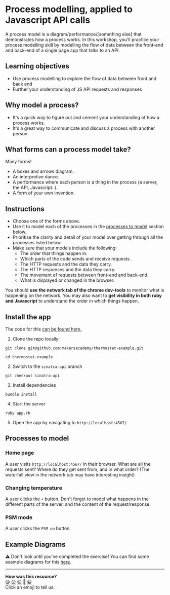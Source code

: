 # Process modelling, applied to Javascript API calls

A process model is a diagram/performance/[something else] that demonstrates how a process works. In this workshop, you'll practice your process modelling skill by modelling the flow of data between the front-end and back-end of a single page app that talks to an API.

## Learning objectives

- Use process modelling to explore the flow of data between front and back end
- Further your understanding of JS API requests and responses

## Why model a process?

- It's a quick way to figure out and cement your understanding of how a process works.
- It's a great way to communicate and discuss a process with another person.

## What forms can a process model take?

Many forms!

- A boxes and arrows diagram.
- An interpretive dance.
- A performance where each person is a thing in the process (a server, the API, Javascript..).
- A form of your own invention.

## Instructions

- Choose one of the forms above.
- Use it to model each of the processes in the [processes to model](README.md#processes-to-model) section below.
- Prioritise the clarity and detail of your model over getting through all the processes listed below.
- Make sure that your models include the following:
    - The order that things happen in.
    - Which parts of the code sends and receive requests.
    - The HTTP requests and the data they carry.
    - The HTTP responses and the data they carry.
    - The movement of requests between front-end and back-end.
    - What is displayed or changed in the browser.

You should **use the network tab of the chrome dev-tools** to monitor what is happening on the network. You may also want to **get visibility in both ruby and Javascript** to understand the order in which things happen.

## Install the app

The code for this [can be found here.](https://github.com/makersacademy/thermostat-example)

1. Clone the repo locally:
```
git clone git@github.com:makersacademy/thermostat-example.git

cd thermostat-example
```
2. Switch to the `sinatra-api` branch
```
git checkout sinatra-api
```
3. Install dependencies
```
bundle install
```
4. Start the server
```
ruby app.rb
```
5. Open the app by navigating to `http://localhost:4567/`

## Processes to model
### Home page

A user visits `http://localhost:4567/` in their browser.
What are all the requests sent? Where do they get sent from, and in what order? (The waterfall view in the network tab may have interesting insight)

### Changing temperature

A user clicks the `+` button.
Don't forget to model what happens in the different parts of the server, and the content of the request/response.

### PSM mode

A user clicks the `PSM on` button.


## Example Diagrams
:warning: Don't look until you've completed the exercise!
You can find some example diagrams for this [here](../examples).

<!-- BEGIN GENERATED SECTION DO NOT EDIT -->

---

**How was this resource?**  
[😫](https://airtable.com/shrUJ3t7KLMqVRFKR?prefill_Repository=skills-workshops&prefill_File=week-7/process-modelling-js-api/process_modelling/README.md&prefill_Sentiment=😫) [😕](https://airtable.com/shrUJ3t7KLMqVRFKR?prefill_Repository=skills-workshops&prefill_File=week-7/process-modelling-js-api/process_modelling/README.md&prefill_Sentiment=😕) [😐](https://airtable.com/shrUJ3t7KLMqVRFKR?prefill_Repository=skills-workshops&prefill_File=week-7/process-modelling-js-api/process_modelling/README.md&prefill_Sentiment=😐) [🙂](https://airtable.com/shrUJ3t7KLMqVRFKR?prefill_Repository=skills-workshops&prefill_File=week-7/process-modelling-js-api/process_modelling/README.md&prefill_Sentiment=🙂) [😀](https://airtable.com/shrUJ3t7KLMqVRFKR?prefill_Repository=skills-workshops&prefill_File=week-7/process-modelling-js-api/process_modelling/README.md&prefill_Sentiment=😀)  
Click an emoji to tell us.

<!-- END GENERATED SECTION DO NOT EDIT -->
